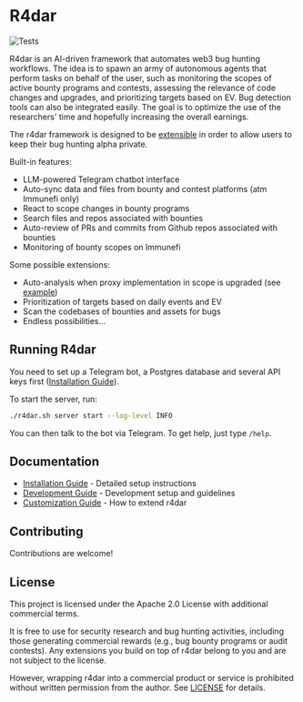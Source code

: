 # R4dar

![Tests](https://github.com/muellerberndt/r4dar/actions/workflows/tests.yml/badge.svg)

R4dar is an AI-driven framework that automates web3 bug hunting workflows. The idea is to spawn an army of autonomous agents that perform tasks on behalf of the user, such as monitoring the scopes of active bounty programs and contests, assessing the relevance of code changes and upgrades, and prioritizing targets based on EV. Bug detection tools can also be integrated easily. The goal is to optimize the use of the researchers' time and hopefully increasing the overall earnings.

The r4dar framework is designed to be [extensible](docs/customization.md) in order to allow users to keep their bug hunting alpha private.

Built-in features:

- LLM-powered Telegram chatbot interface
- Auto-sync data and files from bounty and contest platforms (atm Immunefi only)
- React to scope changes in bounty programs
- Search files and repos associated with bounties
- Auto-review of PRs and commits from Github repos associated with bounties
- Monitoring of bounty scopes on Immunefi

Some possible extensions:

- Auto-analysis when proxy implementation in scope is upgraded (see [example](extensions/examples/))
- Prioritization of targets based on daily events and EV
- Scan the codebases of bounties and assets for bugs
- Endless possibilities...

## Running R4dar

You need to set up a Telegram bot, a Postgres database and several API keys first ([Installation Guide](docs/installation.md)).

To start the server, run:

```bash
./r4dar.sh server start --log-level INFO
```

You can then talk to the bot via Telegram. To get help, just type `/help`.

## Documentation

- [Installation Guide](docs/installation.md) - Detailed setup instructions
- [Development Guide](docs/development.md) - Development setup and guidelines
- [Customization Guide](docs/customization.md) - How to extend r4dar

## Contributing

Contributions are welcome!

## License

This project is licensed under the Apache 2.0 License with additional commercial terms. 

It is free to use for security research and bug hunting activities, including those generating commercial rewards (e.g., bug bounty programs or audit contests). Any extensions you build on top of r4dar belong to you and are not subject to the license.

However, wrapping r4dar into a commercial product or service is prohibited without written permission from the author. See [LICENSE](LICENSE.txt) for details.
 
